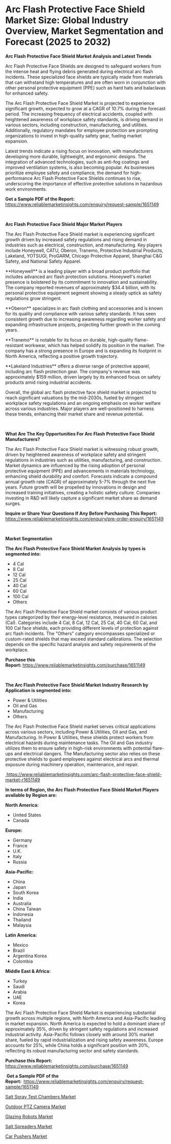 <p><h1>Arc Flash Protective Face Shield Market Size: Global Industry Overview, Market Segmentation and Forecast (2025 to 2032)</h1></p><p><strong>Arc Flash Protective Face Shield Market Analysis and Latest Trends</strong></p>
<p><p>Arc Flash Protective Face Shields are designed to safeguard workers from the intense heat and flying debris generated during electrical arc flash incidents. These specialized face shields are typically made from materials that can withstand high temperatures and are often worn in conjunction with other personal protective equipment (PPE) such as hard hats and balaclavas for enhanced safety.</p><p>The Arc Flash Protective Face Shield Market is projected to experience significant growth, expected to grow at a CAGR of 10.7% during the forecast period. The increasing frequency of electrical accidents, coupled with heightened awareness of workplace safety standards, is driving demand in various sectors, including construction, manufacturing, and utilities. Additionally, regulatory mandates for employee protection are prompting organizations to invest in high-quality safety gear, fueling market expansion. </p><p>Latest trends indicate a rising focus on innovation, with manufacturers developing more durable, lightweight, and ergonomic designs. The integration of advanced technologies, such as anti-fog coatings and improved ventilation systems, is also becoming popular. As businesses prioritize employee safety and compliance, the demand for high-performance Arc Flash Protective Face Shields continues to rise, underscoring the importance of effective protective solutions in hazardous work environments.</p></p>
<p><strong>Get a Sample PDF of the Report:&nbsp;</strong> <a href="https://www.reliablemarketinsights.com/enquiry/request-sample/1651149?utm_campaign=3544&utm_medium=2&utm_source=Github&utm_content=ia&utm_term=23032025&utm_id=arc-flash-protective-face-shield">https://www.reliablemarketinsights.com/enquiry/request-sample/1651149</a></p>
<p>&nbsp;</p>
<p><strong>Arc Flash Protective Face Shield Major Market Players</strong></p>
<p><p>The Arc Flash Protective Face Shield market is experiencing significant growth driven by increased safety regulations and rising demand in industries such as electrical, construction, and manufacturing. Key players include Honeywell, CATU, Oberon, Tranemo, Protective Industrial Products, Lakeland, YOTSUGI, ProGARM, Chicago Protective Apparel, Shanghai C&G Safety, and National Safety Apparel.</p><p>**Honeywell** is a leading player with a broad product portfolio that includes advanced arc flash protection solutions. Honeywell's market presence is bolstered by its commitment to innovation and sustainability. The company reported revenues of approximately $34.4 billion, with its personal protective equipment segment showing a steady uptick as safety regulations grow stringent.</p><p>**Oberon** specializes in arc flash clothing and accessories and is known for its quality and compliance with various safety standards. It has seen consistent growth due to increasing awareness regarding worker safety and expanding infrastructure projects, projecting further growth in the coming years.</p><p>**Tranemo** is notable for its focus on durable, high-quality flame-resistant workwear, which has helped solidify its position in the market. The company has a strong presence in Europe and is expanding its footprint in North America, reflecting a positive growth trajectory.</p><p>**Lakeland Industries** offers a diverse range of protective apparel, including arc flash protection gear. The company's revenue was approximately $159 million, driven largely by its enhanced focus on safety products amid rising industrial accidents.</p><p>Overall, the global arc flash protective face shield market is projected to reach significant valuations by the mid-2030s, fueled by stringent workplace safety regulations and an ongoing emphasis on worker welfare across various industries. Major players are well-positioned to harness these trends, enhancing their market share and revenue potential.</p></p>
<p>&nbsp;</p>
<p><strong>What Are The Key Opportunities For Arc Flash Protective Face Shield Manufacturers?</strong></p>
<p><p>The Arc Flash Protective Face Shield market is witnessing robust growth, driven by heightened awareness of workplace safety and stringent regulations in industries such as utilities, manufacturing, and construction. Market dynamics are influenced by the rising adoption of personal protective equipment (PPE) and advancements in materials technology, enhancing shield durability and comfort. Forecasts indicate a compound annual growth rate (CAGR) of approximately 5-7% through the next five years. Future growth will be propelled by innovations in design and increased training initiatives, creating a holistic safety culture. Companies investing in R&D will likely capture a significant market share as demand surges.</p></p>
<p><strong>Inquire or Share Your Questions If Any Before Purchasing This Report:</strong> <a href="https://www.reliablemarketinsights.com/enquiry/pre-order-enquiry/1651149?utm_campaign=3544&utm_medium=2&utm_source=Github&utm_content=ia&utm_term=23032025&utm_id=arc-flash-protective-face-shield">https://www.reliablemarketinsights.com/enquiry/pre-order-enquiry/1651149</a></p>
<p>&nbsp;</p>
<p><strong>Market Segmentation</strong></p>
<p><strong>The Arc Flash Protective Face Shield Market Analysis by types is segmented into:</strong></p>
<p><ul><li>4 Cal</li><li>8 Cal</li><li>12 Cal</li><li>25 Cal</li><li>40 Cal</li><li>60 Cal</li><li>100 Cal</li><li>Others</li></ul></p>
<p><p>The Arc Flash Protective Face Shield market consists of various product types categorized by their energy-level resistance, measured in calories (Cal). Categories include 4 Cal, 8 Cal, 12 Cal, 25 Cal, 40 Cal, 60 Cal, and 100 Cal face shields, each providing different levels of protection against arc flash incidents. The "Others" category encompasses specialized or custom-rated shields that may exceed standard calibrations. The selection depends on the specific hazard analysis and safety requirements of the workplace.</p></p>
<p><strong>Purchase this Report:&nbsp;</strong><a href="https://www.reliablemarketinsights.com/purchase/1651149?utm_campaign=3544&utm_medium=2&utm_source=Github&utm_content=ia&utm_term=23032025&utm_id=arc-flash-protective-face-shield">https://www.reliablemarketinsights.com/purchase/1651149</a></p>
<p>&nbsp;</p>
<p><strong>The Arc Flash Protective Face Shield Market Industry Research by Application is segmented into:</strong></p>
<p><ul><li>Power & Utilities</li><li>Oil and Gas</li><li>Manufacturing</li><li>Others</li></ul></p>
<p><p>The Arc Flash Protective Face Shield market serves critical applications across various sectors, including Power & Utilities, Oil and Gas, and Manufacturing. In Power & Utilities, these shields protect workers from electrical hazards during maintenance tasks. The Oil and Gas industry utilizes them to ensure safety in high-risk environments with potential flare-ups and electrical dangers. The Manufacturing sector also relies on these protective shields to guard employees against electrical arcs and thermal exposure during machinery operation, maintenance, and repair.</p></p>
<p><a href="https://www.reliablemarketinsights.com/arc-flash-protective-face-shield-market-r1651149?utm_campaign=3544&utm_medium=2&utm_source=Github&utm_content=ia&utm_term=23032025&utm_id=arc-flash-protective-face-shield">&nbsp;https://www.reliablemarketinsights.com/arc-flash-protective-face-shield-market-r1651149</a></p>
<p><strong>In terms of Region, the Arc Flash Protective Face Shield Market Players available by Region are:</strong></p>
<p>
    <p> <strong> North America: </strong>
        <ul>
            <li>United States</li>
            <li>Canada</li>
        </ul>
        </p> 
    <p> <strong> Europe: </strong>
        <ul>
            <li>Germany</li>
            <li>France</li>
            <li>U.K.</li>
            <li>Italy</li>
            <li>Russia</li>
        </ul>
        </p> 
    <p> <strong> Asia-Pacific: </strong>
        <ul>
            <li>China</li>
            <li>Japan</li>
            <li>South Korea</li>
            <li>India</li>
            <li>Australia</li>
            <li>China Taiwan</li>
            <li>Indonesia</li>
            <li>Thailand</li>
            <li>Malaysia</li>
        </ul>
        </p> 
    <p> <strong> Latin America: </strong>
        <ul>
            <li>Mexico</li>
            <li>Brazil</li>
            <li>Argentina Korea</li>
            <li>Colombia</li>
        </ul>
        </p> 
    <p> <strong> Middle East & Africa: </strong>
        <ul>
            <li>Turkey</li>
            <li>Saudi</li>
            <li>Arabia</li>
            <li>UAE</li>
            <li>Korea</li>
        </ul>
    </p>
    </p>
<p><p>The Arc Flash Protective Face Shield Market is experiencing substantial growth across multiple regions, with North America and Asia-Pacific leading in market expansion. North America is expected to hold a dominant share of approximately 35%, driven by stringent safety regulations and increased industrial activity. Asia-Pacific follows closely with around 30% market share, fueled by rapid industrialization and rising safety awareness. Europe accounts for 25%, while China holds a significant position with 20%, reflecting its robust manufacturing sector and safety standards.</p></p>
<p><strong>Purchase this Report: </strong><a href="https://www.reliablemarketinsights.com/purchase/1651149?utm_campaign=3544&utm_medium=2&utm_source=Github&utm_content=ia&utm_term=23032025&utm_id=arc-flash-protective-face-shield">https://www.reliablemarketinsights.com/purchase/1651149</a></p>
<p>&nbsp;<strong>Get a Sample PDF of the Report:&nbsp;&nbsp;</strong><a href="https://www.reliablemarketinsights.com/enquiry/request-sample/1651149?utm_campaign=3544&utm_medium=2&utm_source=Github&utm_content=ia&utm_term=23032025&utm_id=arc-flash-protective-face-shield">https://www.reliablemarketinsights.com/enquiry/request-sample/1651149</a></p>
<p><strong></strong></p>
<p><p><a href="https://www.linkedin.com/pulse/salt-spray-test-chambers-market-trends-prediction-c8n5e?utm_campaign=3544&utm_medium=2&utm_source=Github&utm_content=ia&utm_term=23032025&utm_id=arc-flash-protective-face-shield">Salt Spray Test Chambers Market</a></p><p><a href="https://www.linkedin.com/pulse/qualitative-study-outdoor-ptz-camera-market-size-scaling-axxue?utm_campaign=3544&utm_medium=2&utm_source=Github&utm_content=ia&utm_term=23032025&utm_id=arc-flash-protective-face-shield">Outdoor PTZ Camera Market</a></p><p><a href="https://www.linkedin.com/pulse/insightful-glazing-robots-market-size-expected-cagr-3bxne?utm_campaign=3544&utm_medium=2&utm_source=Github&utm_content=ia&utm_term=23032025&utm_id=arc-flash-protective-face-shield">Glazing Robots Market</a></p><p><a href="https://www.linkedin.com/pulse/global-salt-spreaders-market-insights-growth-pricing-h2e9e?utm_campaign=3544&utm_medium=2&utm_source=Github&utm_content=ia&utm_term=23032025&utm_id=arc-flash-protective-face-shield">Salt Spreaders Market</a></p><p><a href="https://www.linkedin.com/pulse/growing-car-pushers-market-size-forecast-predicted-1inpe?utm_campaign=3544&utm_medium=2&utm_source=Github&utm_content=ia&utm_term=23032025&utm_id=arc-flash-protective-face-shield">Car Pushers Market</a></p></p>